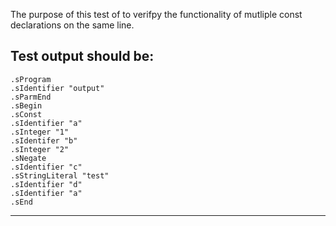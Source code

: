 The purpose of this test of to verifpy the functionality of mutliple const declarations on the same line.

Test output should be:
------------------------------
```
.sProgram
.sIdentifier "output"
.sParmEnd
.sBegin
.sConst
.sIdentifier "a"
.sInteger "1"
.sIdentifer "b"
.sInteger "2"
.sNegate
.sIdentifier "c"
.sStringLiteral "test"
.sIdentifier "d"
.sIdentifier "a"
.sEnd

```
-----------------------------
